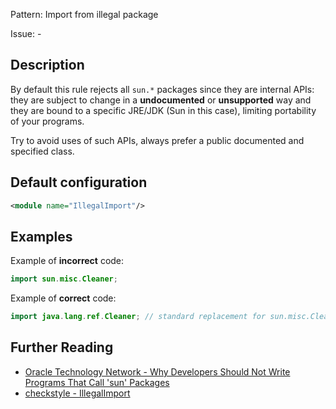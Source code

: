 Pattern: Import from illegal package

Issue: -

## Description

By default this rule rejects all `sun.*` packages since they are internal APIs: they are subject to change in a **undocumented** or **unsupported** way and they are bound to a specific JRE/JDK (Sun in this case), limiting portability of your programs.

Try to avoid uses of such APIs, always prefer a public documented and specified class.

## Default configuration

```xml
<module name="IllegalImport"/>
```

## Examples

Example of **incorrect** code:

```java
import sun.misc.Cleaner;
```

Example of **correct** code:

```java
import java.lang.ref.Cleaner; // standard replacement for sun.misc.Cleaner
```


## Further Reading

* [Oracle Technology Network - Why Developers Should Not Write Programs 
That Call 'sun' Packages](http://www.oracle.com/technetwork/java/faq-sun-packages-142232.html)
* [checkstyle - IllegalImport](https://checkstyle.sourceforge.io/checks/imports/illegalimport.html#IllegalImport)
